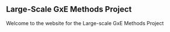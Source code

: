 ## Large-Scale GxE Methods Project

Welcome to the website for the Large-scale GxE Methods Project


